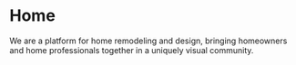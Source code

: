 # Home
We are a platform for home remodeling and design, bringing homeowners and home professionals together in a uniquely visual community.
